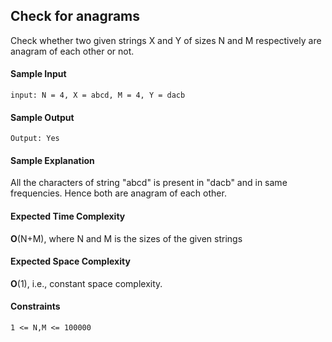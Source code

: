 ## **Check for anagrams**
Check whether two given strings X and Y of sizes N and M respectively are anagram of each other or not.

#### **Sample Input**
	input: N = 4, X = abcd, M = 4, Y = dacb

#### **Sample Output**
	Output: Yes

#### **Sample Explanation**
All the characters of string "abcd" is present in "dacb" and in same frequencies. Hence both are anagram of each other.

#### **Expected Time Complexity**
__O__(N+M), where N and M is the sizes of the given strings

#### **Expected Space Complexity**
__O__(1), i.e., constant space complexity.

#### **Constraints**
	1 <= N,M <= 100000
